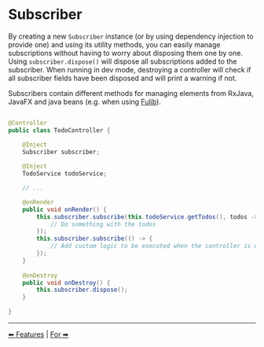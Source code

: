 # Subscriber

By creating a new `Subscriber` instance (or by using dependency injection to provide one) and using its utility methods,
you can easily manage subscriptions without having to worry about disposing them one by one. Using `subscriber.dispose()`
will dispose all subscriptions added to the subscriber. When running in dev mode, destroying a controller will check if
all subscriber fields have been disposed and will print a warning if not.

Subscribers contain different methods for managing elements from RxJava, JavaFX and java beans (e.g. when using 
[Fulib](https://github.com/fujaba/fulib)).

```java

@Controller
public class TodoController {

    @Inject
    Subscriber subscriber;
    
    @Inject
    TodoService todoService;

    // ...

    @onRender
    public void onRender() {
        this.subscriber.subscribe(this.todoService.getTodos(), todos -> {
            // Do something with the todos
        }); 
        this.subscriber.subscribe(() -> {
            // Add custom logic to be executed when the controller is destroyed
        });
    }
    
    @onDestroy
    public void onDestroy() {
        this.subscriber.dispose();
    }
    
}
```

---

[⬅ Features](README.md) | [For ➡](2-for.md)